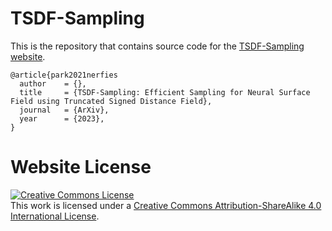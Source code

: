 # TSDF-Sampling

This is the repository that contains source code for the [TSDF-Sampling website](https://tsdf-sampling.github.io).

```
@article{park2021nerfies
  author    = {},
  title     = {TSDF-Sampling: Efficient Sampling for Neural Surface Field using Truncated Signed Distance Field},
  journal   = {ArXiv},
  year      = {2023},
}
```

# Website License
<a rel="license" href="http://creativecommons.org/licenses/by-sa/4.0/"><img alt="Creative Commons License" style="border-width:0" src="https://i.creativecommons.org/l/by-sa/4.0/88x31.png" /></a><br />This work is licensed under a <a rel="license" href="http://creativecommons.org/licenses/by-sa/4.0/">Creative Commons Attribution-ShareAlike 4.0 International License</a>.
